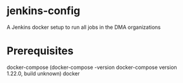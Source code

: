 # jenkins-config
A Jenkins docker setup to run all jobs in the DMA organizations

# Prerequisites

docker-compose (docker-compose -version docker-compose version 1.22.0, build unknown)
docker
